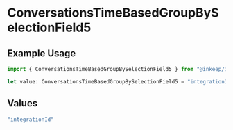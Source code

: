 # ConversationsTimeBasedGroupBySelectionField5

## Example Usage

```typescript
import { ConversationsTimeBasedGroupBySelectionField5 } from "@inkeep/inkeep-analytics/models/components";

let value: ConversationsTimeBasedGroupBySelectionField5 = "integrationId";
```

## Values

```typescript
"integrationId"
```